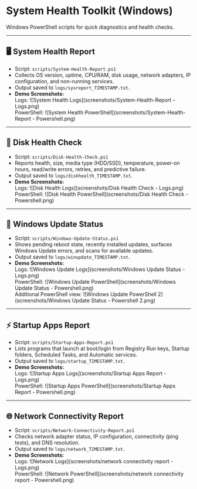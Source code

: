 # System Health Toolkit (Windows)

Windows PowerShell scripts for quick diagnostics and health checks.

---

## 🖥️ System Health Report
- Script: `scripts/System-Health-Report.ps1`
- Collects OS version, uptime, CPU/RAM, disk usage, network adapters, IP configuration, and non-running services.
- Output saved to `logs/sysreport_TIMESTAMP.txt`.
- **Demo Screenshots:**  
Logs: ![System Health Logs](screenshots/System-Health-Report - Logs.png)  
PowerShell: ![System Health PowerShell](screenshots/System-Health-Report - Powershell.png)

---

## 💾 Disk Health Check
- Script: `scripts/Disk-Health-Check.ps1`
- Reports health, size, media type (HDD/SSD), temperature, power-on hours, read/write errors, retries, and predictive failure.
- Output saved to `logs/diskhealth_TIMESTAMP.txt`.
- **Demo Screenshots:**  
Logs: ![Disk Health Logs](screenshots/Disk Health Check - Logs.png)  
PowerShell: ![Disk Health PowerShell](screenshots/Disk Health Check - Powershell.png)

---

## 🔄 Windows Update Status
- Script: `scripts/Windows-Update-Status.ps1`
- Shows pending reboot state, recently installed updates, surfaces Windows Update errors, and scans for available updates.
- Output saved to `logs/winupdate_TIMESTAMP.txt`.
- **Demo Screenshots:**  
Logs: ![Windows Update Logs](screenshots/Windows Update Status - Logs.png)  
PowerShell: ![Windows Update PowerShell](screenshots/Windows Update Status - Powershell.png)  
Additional PowerShell view: ![Windows Update PowerShell 2](screenshots/Windows Update Status - Powershell 2.png)

---

## ⚡ Startup Apps Report
- Script: `scripts/Startup-Apps-Report.ps1`
- Lists programs that launch at boot/login from Registry Run keys, Startup folders, Scheduled Tasks, and Automatic services.
- Output saved to `logs/startup_TIMESTAMP.txt`.
- **Demo Screenshots:**  
Logs: ![Startup Apps Logs](screenshots/Startup Apps Report - Logs.png)  
PowerShell: ![Startup Apps PowerShell](screenshots/Startup Apps Report - Powershell.png)

---

## 🌐 Network Connectivity Report
- Script: `scripts/Network-Connectivity-Report.ps1`
- Checks network adapter status, IP configuration, connectivity (ping tests), and DNS resolution.
- Output saved to `logs/network_TIMESTAMP.txt`.
- **Demo Screenshots:**  
Logs: ![Network Logs](screenshots/network connectivity report - Logs.png)  
PowerShell: ![Network PowerShell](screenshots/network connectivity report - Powershell.png)
